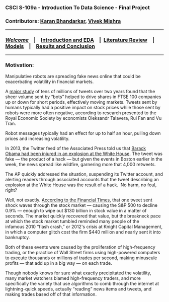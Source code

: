 ### CSCI S-109a - Introduction To Data Science - Final Project
### Contributors: [Karan Bhandarkar](mailto:karanbhandarkar@gmail.com), [Vivek Mishra](mailto:iblpvivek@icloud.com)
<HR>
  
### [**_Welcome_**](README.md)&emsp;|&emsp;[Introduction and EDA](intro-and-eda.md)&emsp;|&ensp;[Literature Review](lit-review.md)&emsp;|&emsp;[Models](models.md)&emsp;|&emsp;[Results and Conclusion](results-and-concl.md)
<HR>

### Motivation:

Manipulative robots are spreading fake news online that could be exacerbating volatility in financial markets.

A [major study](https://editorialexpress.com/cgi-bin/conference/download.cgi?db_name=RESConf2018&paper_id=874)  of tens of millions of tweets over two years found that the sheer volume sent by “bots” helped to drive shares in FTSE 100 companies up or down for short periods, effectively moving markets. Tweets sent by humans typically had a positive impact on stock prices while those sent by robots were more often negative, according to research presented to the Royal Economic Society by economists Oleksandr Talavera, Rui Fan and Vu Tran.

Robot messages typically had an effect for up to half an hour, pulling down prices and increasing volatility.

In 2013, the Twitter feed of the Associated Press told us that [Barack Obama had been injured in an explosion at the White House](https://www.theguardian.com/business/2013/apr/23/ap-tweet-hack-wall-street-freefall). The tweet was fake — the product of a hack — but given the events in Boston earlier in the week, the news spread like wildfire, garnering more that 4,000 retweets.

The AP quickly addressed the situation, suspending its Twitter account, and alerting readers through associated accounts that the tweet describing an explosion at the White House was the result of a hack.  No harm, no foul, right?

Well, not exactly. [According to the Financial Times](https://www.ft.com/content/33685e56-ac3d-11e2-a063-00144feabdc0#axzz2RLrglMyc), that one tweet sent shock waves through the stock market — causing the S&P 500 to decline 0.9% — enough to wipe out $130 billion in stock value in a matter of seconds. The market quickly recovered that value, but the breakneck pace at which the stock market tumbled reminded many people of the infamous 2010 “flash crash,” or 2012's crisis at Knight Capital Management, in which a computer glitch cost the firm $440 million and nearly sent it into bankruptcy.

Both of these events were caused by the proliferation of high-frequency trading, or the practice of Wall Street firms using high-powered computers to execute thousands or millions of trades per second, making minuscule profits — that add up in a big way — on each trade.

Though nobody knows for sure what exactly precipitated the volatility, many market watchers blamed high-frequency traders, and more specifically the variety that use algorithms to comb through the internet at lightning-quick speeds, actually “reading” news items and tweets, and making trades based off of that information.
